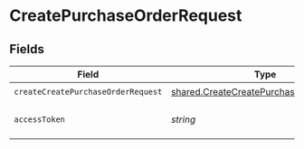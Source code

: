 # CreatePurchaseOrderRequest


## Fields

| Field                                                                                              | Type                                                                                               | Required                                                                                           | Description                                                                                        |
| -------------------------------------------------------------------------------------------------- | -------------------------------------------------------------------------------------------------- | -------------------------------------------------------------------------------------------------- | -------------------------------------------------------------------------------------------------- |
| `createCreatePurchaseOrderRequest`                                                                 | [shared.CreateCreatePurchaseOrderRequest](../../models/shared/createcreatepurchaseorderrequest.md) | :heavy_check_mark:                                                                                 | N/A                                                                                                |
| `accessToken`                                                                                      | *string*                                                                                           | :heavy_check_mark:                                                                                 | The access token of the connection.                                                                |
